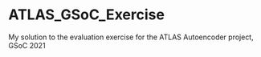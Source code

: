 # ATLAS_GSoC_Exercise
My solution to the evaluation exercise for the ATLAS Autoencoder project, GSoC 2021
